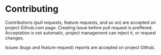 # Contributing

Contributions (pull requests, feature requests, and so on) are accepted on project Github.com page. Creating Issue before pull request is preffered. Acceptation is not automatic, project management can reject it, or request changes.

Issues (bugs and feature request) reports are accepted on project Github.